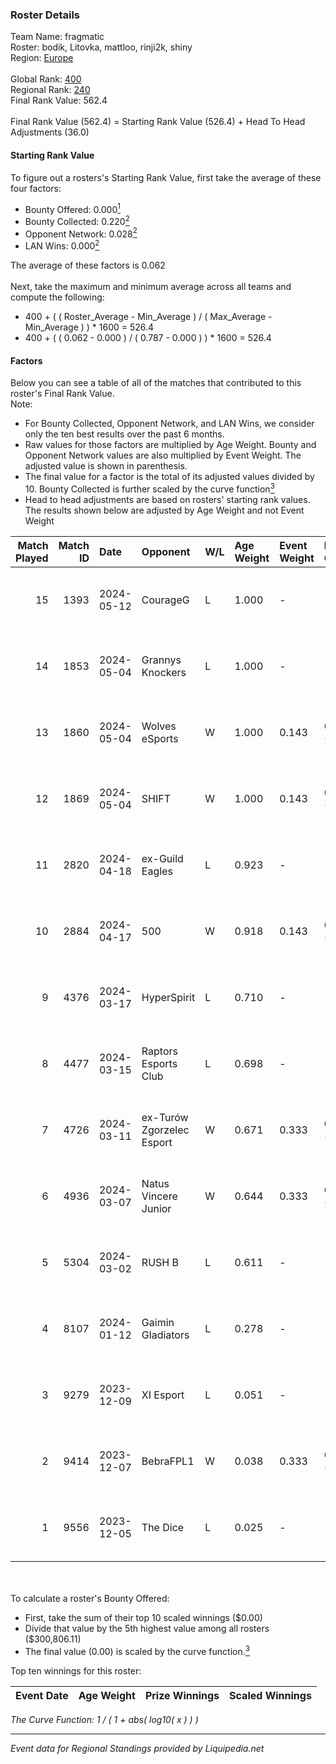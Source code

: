 ### Roster Details<br />
Team Name: fragmatic<br />
Roster: bodik, Litovka, mattloo, rinji2k, shiny<br />
Region: [Europe]( ../standings_europe.md)<br />
<br />
Global Rank: [400](../standings_global.md)<br />
Regional Rank: [240]( ../standings_europe.md)<br />
Final Rank Value:  562.4<br />
<br />
Final Rank Value (562.4) = Starting Rank Value (526.4) + Head To Head Adjustments (36.0)<br />

#### Starting Rank Value<br />
To figure out a rosters's Starting Rank Value, first take the average of these four factors:<br />
- Bounty Offered: 0.000[<sup>1</sup>](#table2)
- Bounty Collected: 0.220[<sup>2</sup>](#table1)
- Opponent Network: 0.028[<sup>2</sup>](#table1)
- LAN Wins: 0.000[<sup>2</sup>](#table1)

The average of these factors is 0.062<br />
<br />
Next, take the maximum and minimum average across all teams and compute the following:<br />
- 400 + ( ( Roster_Average - Min_Average ) / ( Max_Average - Min_Average ) ) * 1600 = 526.4
- 400 + ( ( 0.062 - 0.000 ) / ( 0.787 - 0.000 ) ) * 1600 = 526.4


#### Factors<br />
Below you can see a table of all of the matches that contributed to this roster's Final Rank Value.<br />
Note:<br />

- For Bounty Collected, Opponent Network, and LAN Wins, we consider only the ten best results over the past 6 months.
- Raw values for those factors are multiplied by Age Weight. Bounty and Opponent Network values are also multiplied by Event Weight. The adjusted value is shown in parenthesis.
- The final value for a factor is the total of its adjusted values divided by 10. Bounty Collected is further scaled by the curve function[<sup>3</sup>](#curveFunction)
- Head to head adjustments are based on rosters' starting rank values. The results shown below are adjusted by Age Weight and not Event Weight
<span id="table1"></span><br />


| Match Played | Match ID | Date       | Opponent                  | W/L | Age Weight | Event Weight | Bounty Collected | Opponent Network | LAN Wins  | H2H Adj. | Roster                                  |
| -: | -: | :- | :- | :- | :- | :- | :- | :- | :- | -: | :- |
|           15 |     1393 | 2024-05-12 | CourageG                  | L   | 1.000      | -            | -                | -                | -         |   -22.45 | bodik, Litovka, mattloo, rinji2k, shiny |
|           14 |     1853 | 2024-05-04 | Grannys Knockers          | L   | 1.000      | -            | -                | -                | -         |    -7.09 | bodik, Litovka, mattloo, rinji2k, shiny |
|           13 |     1860 | 2024-05-04 | Wolves eSports            | W   | 1.000      | 0.143        | 0.002 (0.000)    | 0.109 (0.016)    | 0 (0.000) |    16.73 | bodik, Litovka, mattloo, rinji2k, shiny |
|           12 |     1869 | 2024-05-04 | SHIFT                     | W   | 1.000      | 0.143        | 0.000 (0.000)    | 0.000 (0.000)    | 0 (0.000) |     8.58 | bodik, Litovka, mattloo, rinji2k, shiny |
|           11 |     2820 | 2024-04-18 | ex-Guild Eagles           | L   | 0.923      | -            | -                | -                | -         |    -2.70 | bodik, Litovka, mattloo, rinji2k, shiny |
|           10 |     2884 | 2024-04-17 | 500                       | W   | 0.918      | 0.143        | 0.002 (0.000)    | 0.479 (0.063)    | 0 (0.000) |    25.19 | bodik, Litovka, mattloo, rinji2k, shiny |
|            9 |     4376 | 2024-03-17 | HyperSpirit               | L   | 0.710      | -            | -                | -                | -         |    -5.89 | bodik, Litovka, mattloo, shiny, smouf   |
|            8 |     4477 | 2024-03-15 | Raptors Esports Club      | L   | 0.698      | -            | -                | -                | -         |    -4.05 | bodik, Litovka, mattloo, shiny, smouf   |
|            7 |     4726 | 2024-03-11 | ex-Turów Zgorzelec Esport | W   | 0.671      | 0.333        | 0.006 (0.001)    | 0.491 (0.110)    | 0 (0.000) |    16.67 | bodik, Litovka, mattloo, shiny, smouf   |
|            6 |     4936 | 2024-03-07 | Natus Vincere Junior      | W   | 0.644      | 0.333        | 0.006 (0.001)    | 0.444 (0.095)    | 0 (0.000) |    15.60 | bodik, Litovka, mattloo, shiny, smouf   |
|            5 |     5304 | 2024-03-02 | RUSH B                    | L   | 0.611      | -            | -                | -                | -         |    -4.07 | bodik, Litovka, mattloo, shiny, smouf   |
|            4 |     8107 | 2024-01-12 | Gaimin Gladiators         | L   | 0.278      | -            | -                | -                | -         |    -0.13 | bodik, mattloo, Pikor, shiny, tuscan4ik |
|            3 |     9279 | 2023-12-09 | XI Esport                 | L   | 0.051      | -            | -                | -                | -         |    -0.46 | bodik, Kemply, mattloo, Pikor, shiny    |
|            2 |     9414 | 2023-12-07 | BebraFPL1                 | W   | 0.038      | 0.333        | 0.000 (0.000)    | 0.003 (0.000)    | 0 (0.000) |     0.57 | bodik, Kemply, mattloo, Pikor, shiny    |
|            1 |     9556 | 2023-12-05 | The Dice                  | L   | 0.025      | -            | -                | -                | -         |    -0.52 | bodik, Kemply, mattloo, Pikor, shiny    |

<br />
<span id="table2"></span><br />
To calculate a roster's Bounty Offered:<br />

- First, take the sum of their top 10 scaled winnings ($0.00)
- Divide that value by the 5th highest value among all rosters ($300,806.11)
- The final value (0.00) is scaled by the curve function.[<sup>3</sup>](#curveFunction)

Top ten winnings for this roster:<br />

| Event Date | Age Weight | Prize Winnings | Scaled Winnings |
| :- | -: | :- | :- |


<span id="curveFunction"></span>_The Curve Function: 1 / ( 1 + abs( log10( x ) ) )_<br />

---
_Event data for Regional Standings provided by Liquipedia.net_<br />
